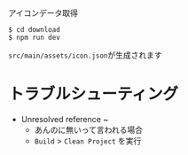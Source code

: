 アイコンデータ取得

```
$ cd download
$ npm run dev
```

`src/main/assets/icon.json`が生成されます

# トラブルシューティング
- Unresolved reference ~
    - あんのに無いって言われる場合
    - `Build` > `Clean Project` を実行
